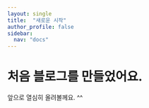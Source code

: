 ```yaml
---
layout: single
title:  "새로운 시작"
author_profile: false
sidebar:
  nav: "docs"
---
```


# 처음 블로그를 만들었어요.  
앞으로 열심히 올려볼께요. ^^ 
